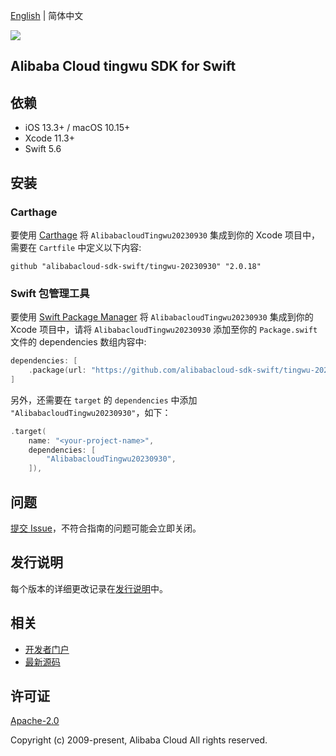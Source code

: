 [English](README.md) | 简体中文

![](https://aliyunsdk-pages.alicdn.com/icons/AlibabaCloud.svg)

## Alibaba Cloud tingwu SDK for Swift

## 依赖

- iOS 13.3+ / macOS 10.15+
- Xcode 11.3+
- Swift 5.6

## 安装

### Carthage

要使用 [Carthage](https://github.com/Carthage/Carthage) 将 `AlibabacloudTingwu20230930` 集成到你的 Xcode 项目中，需要在 `Cartfile` 中定义以下内容:

```ogdl
github "alibabacloud-sdk-swift/tingwu-20230930" "2.0.18"
```

### Swift 包管理工具

要使用 [Swift Package Manager](https://swift.org/package-manager/) 将 `AlibabacloudTingwu20230930` 集成到你的 Xcode 项目中，请将 `AlibabacloudTingwu20230930` 添加至你的 `Package.swift` 文件的 dependencies 数组内容中:

```swift
dependencies: [
    .package(url: "https://github.com/alibabacloud-sdk-swift/tingwu-20230930.git", from: "2.0.18")
]
```

另外，还需要在 `target` 的 `dependencies` 中添加 `"AlibabacloudTingwu20230930"`，如下：

```swift
.target(
    name: "<your-project-name>",
    dependencies: [
        "AlibabacloudTingwu20230930",
    ]),
```

## 问题

[提交 Issue](https://github.com/alibabacloud-sdk-swift/tingwu-20230930/issues/new)，不符合指南的问题可能会立即关闭。

## 发行说明

每个版本的详细更改记录在[发行说明](./ChangeLog.txt)中。

## 相关

* [开发者门户](https://next.api.aliyun.com/home)
* [最新源码](https://github.com/alibabacloud-sdk-swift/tingwu-20230930)

## 许可证

[Apache-2.0](http://www.apache.org/licenses/LICENSE-2.0)

Copyright (c) 2009-present, Alibaba Cloud All rights reserved.
